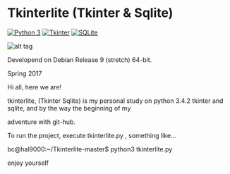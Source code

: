 # Tkinterlite (Tkinter & Sqlite)

[![Python 3](https://img.shields.io/badge/python-3%20-blue.svg)](https://www.python.org/downloads/)
[![Tkinter](https://img.shields.io/badge/Tkinter%20-green.svg)](https://docs.python.org/3/library/tk.html)
[![SQLite](https://img.shields.io/badge/sqlite-%2307405e.svg)](https://www.sqlite.org/index.html)

![alt tag](https://user-images.githubusercontent.com/5463566/149618809-1d8dcfa8-aacb-4f66-ab4e-390684a734c7.png)

Developend on Debian Release 9 (stretch) 64-bit.

Spring 2017

Hi all, here we are!

tkinterlite, (Tkinter Sqlite) is my personal study on python 3.4.2 tkinter and sqlite, and by the way the beginning of my

adventure with git-hub.

To run the project, execute tkinterlite.py , something like...

bc@hal9000:~/Tkinterlite-master$ python3 tkinterlite.py 

enjoy yourself





